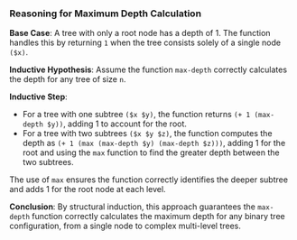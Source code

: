 ### Reasoning for Maximum Depth Calculation

**Base Case**: A tree with only a root node has a depth of 1. The function handles this by returning `1` when the tree consists solely of a single node `($x)`.

**Inductive Hypothesis**: Assume the function `max-depth` correctly calculates the depth for any tree of size `n`.

**Inductive Step**: 
- For a tree with one subtree `($x $y)`, the function returns `(+ 1 (max-depth $y))`, adding 1 to account for the root.
- For a tree with two subtrees `($x $y $z)`, the function computes the depth as `(+ 1 (max (max-depth $y) (max-depth $z)))`, adding 1 for the root and using the `max` function to find the greater depth between the two subtrees.

The use of `max` ensures the function correctly identifies the deeper subtree and adds 1 for the root node at each level.

**Conclusion**: By structural induction, this approach guarantees the `max-depth` function correctly calculates the maximum depth for any binary tree configuration, from a single node to complex multi-level trees.
